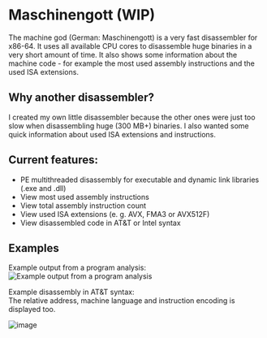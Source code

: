 # Maschinengott (WIP)
The machine god (German: Maschinengott) is a very fast disassembler for x86-64.
It uses all available CPU cores to disassemble huge binaries in a very short amount of time.
It also shows some information about the machine code - for example the most used assembly instructions
and the used ISA extensions.

## Why another disassembler?
I created my own little disassembler because the other ones were just too slow when disassembling huge
(300 MB+) binaries. I also wanted some quick information about used ISA extensions and instructions.

## Current features:
 * PE multithreaded disassembly for executable and dynamic link libraries (.exe and .dll)
 * View most used assembly instructions
 * View total assembly instruction count
 * View used ISA extensions (e. g. AVX, FMA3 or AVX512F)
 * View disassembled code in AT&T or Intel syntax

## Examples
Example output from a program analysis:<br>
![Example output from a program analysis](https://user-images.githubusercontent.com/49988901/178153948-0068ee20-a192-4e6b-a052-0334fb5dd22e.png)

Example disassembly in AT&T syntax:<br>
The relative address, machine language and instruction encoding is displayed too.<br>

![image](https://user-images.githubusercontent.com/49988901/178154008-b7409a45-c8b8-4ade-933d-6ee34147001e.png)

